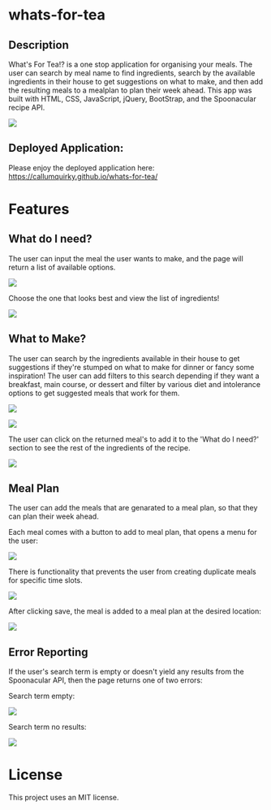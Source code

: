 # whats-for-tea
## Description

What's For Tea!? is a one stop application for organising your meals. The user can search by meal name to find ingredients, search by the available ingredients in their house to get suggestions on what to make, and then add the resulting meals to a mealplan to plan their week ahead. This app was built with HTML, CSS, JavaScript, jQuery, BootStrap, and the Spoonacular recipe API.

![](assets/images/home.PNG)

## Deployed Application:

Please enjoy the deployed application here: https://callumquirky.github.io/whats-for-tea/

# Features

## What do I need?

The user can input the meal the user wants to make, and the page will return a list of available options. 

![](assets/images/whats-for-tea-meal-search-results.PNG)

Choose the one that looks best and view the list of ingredients!

![](assets/images/whats-for-tea-meal-ingredients-list.PNG)

## What to Make?

The user can search by the ingredients available in their house to get suggestions if they're stumped on what to make for dinner or fancy some inspiration! The user can add filters to this search depending if they want a breakfast, main course, or dessert and filter by various diet and intolerance options to get suggested meals that work for them.

![](assets/images/whats-for-tea-meal-search-pref.PNG)

![](assets/images/whats-for-tea-meal-search-list.PNG)

 The user can click on the returned meal's to add it to the 'What do I need?' section to see the rest of the ingredients of the recipe.

![](assets/images/whats-for-tea-meal-search-results.PNG)

## Meal Plan

The user can add the meals that are genarated to a meal plan, so that they can plan their week ahead.

Each meal comes with a button to add to meal plan, that opens a menu for the user:

![](assets/images/whats-for-tea-meal-stored.PNG)

There is functionality that prevents the user from creating duplicate meals for specific time slots. 

![](assets/images/whats-for-tea-meal-no-dupe.PNG)

After clicking save, the meal is added to a meal plan at the desired location:

![](assets/images/whats-for-tea-meal-plan.PNG)

## Error Reporting

If the user's search term is empty or doesn't yield any results from the Spoonacular API, then the page returns one of two errors:

Search term empty:

![](assets/images/whats-for-tea-search-error-empty.PNG)

Search term no results:

![](assets/images/whats-for-tea-search-error.PNG)

# License

This project uses an MIT license.
